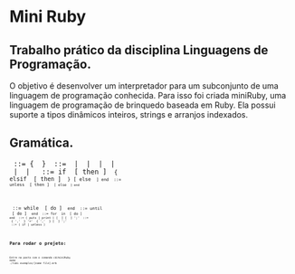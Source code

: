 
# Mini Ruby

## Trabalho prático da disciplina Linguagens de Programação.

O	 objetivo	 é	 desenvolver	 um	 interpretador	 para	 um subconjunto	 de	 uma	 linguagem	 de	 programação conhecida.	 Para	 isso	 foi	 criada	 miniRuby, uma	 linguagem	 de	 programação	 de	 brinquedo	 baseada	 em	 Ruby.	Ela	possui	suporte	a	tipos dinâmicos	inteiros,	strings	e	arranjos	indexados.

## Gramática.

<code> ::= { <cmd> }
<cmd> ::= <if> | <unless> | <while> | <until> | <for> | <output> | <assign>
<if> ::= if <boolexpr> [ then ] <code> { elsif <boolexpr> [ then ] <code> } [ else <code> ] end
<unless> ::= unless <boolexpr> [ then ] <code> [ else <code> ] end

<while> ::= while <boolexpr> [ do ] <code> end
<until> ::= until <boolexpr> [ do ] <code> end
<for> ::= for <id> in <expr> [ do ] <code> end
<output> ::= ( puts | print ) [ <expr> ] [ <post> ] ';'
<assign> ::= <access> { ',' <access> } '=' <expr> { ',' <expr> } [ <post> ] ';'
<post> ::= ( if | unless ) <boolexpr>
	
	
## Para rodar o prejeto:
    Entre na pasta com o comando cd/miniRuby
    make
    ./rubi exemplos/[name file].mrb
